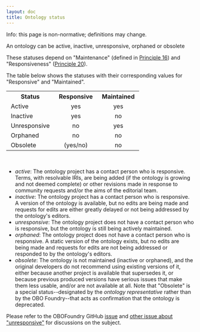 ```yaml
---
layout: doc
title: Ontology status
---
```


Info: this page is non-normative; definitions may change.

An ontology can be active, inactive, unresponsive, orphaned or obsolete

These statuses depend on "Maintenance" (defined in [Principle 16](https://obofoundry.org/principles/fp-016-maintenance.html
)) and "Responsiveness" ([Principle 20](https://obofoundry.org/principles/fp-016-maintenance.html)).

The table below shows the statuses with their corresponding values for "Responsive" and "Maintained".

<table class="tg">
  <tbody>
    <tr align="center">
      <th class="tg-lbaf">&nbsp;Status&nbsp;</th>
      <th class="tg-lbaf">&nbsp;Responsive&nbsp;</th>
      <th class="tg-lbaf">&nbsp;Maintained&nbsp;</th>
    </tr>
    <tr>
      <td align="left">&nbsp;Active&nbsp;</td>
      <td align="center">&nbsp;yes&nbsp;</td>
      <td align="center">&nbsp;yes&nbsp;</td>
    </tr>
    <tr>
      <td align="left">&nbsp;Inactive&nbsp;</td>
      <td align="center">&nbsp;yes&nbsp;</td>
      <td align="center">&nbsp;no&nbsp;</td>
    </tr>
    <tr>
      <td align="left">&nbsp;Unresponsive&nbsp;</td>
      <td align="center">&nbsp;no&nbsp;</td>
      <td align="center">&nbsp;yes&nbsp;</td>
    </tr>
    <tr>
      <td align="left">&nbsp;Orphaned&nbsp;</td>
      <td align="center">&nbsp;no&nbsp;</td>
      <td align="center">&nbsp;no&nbsp;</td>
    </tr>
    <tr>
      <td align="left">&nbsp;Obsolete&nbsp;</td>
      <td align="center">&nbsp;(yes/no)&nbsp;</td>
      <td align="center">&nbsp;no&nbsp;</td>
    </tr>
  </tbody>
</table>
<br>

- _active_: The ontology project has a contact person who is responsive. Terms, with resolvable IRIs, are being added (if the ontology is growing and not deemed complete) or other revisions made in response to community requests and/or the aims of the editorial team.
- _inactive_: The ontology project has a contact person who is responsive. A version of the ontology is available, but no edits are being made and requests for edits are either greatly delayed or not being addressed by the ontology's editors.
- _unresponsive_: The ontology project does not have a contact person who is responsive, but the ontology is still being actively maintained.
- _orphaned_: The ontology project does not have a contact person who is responsive. A static version of the ontology exists, but no edits are being made and requests for edits are not being addressed or responded to by the ontology's editors.
- _obsolete_: The ontology is not maintained (inactive or orphaned), and the original developers do not recommend using existing versions of it, either because another project is available that supersedes it, or because previous produced versions have serious issues that make them less usable, and/or are not available at all. Note that "Obsolete" is a special status--designated by the _ontology representative_ rather than by the OBO Foundry--that acts as confirmation that the ontology is deprecated.

Please refer to the OBOFoundry GitHub [issue](https://github.com/OBOFoundry/OBOFoundry.github.io/issues/1126) and [other issue about "unresponsive"](https://github.com/OBOFoundry/OBOFoundry.github.io/issues/2255) for discussions on the subject.
